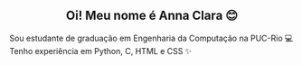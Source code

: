 ## <div align="center"> Oi! Meu nome é Anna Clara 😊 </div>
Sou estudante de graduação em Engenharia da Computação na PUC-Rio 💻 Tenho experiência em Python, C, HTML e CSS ✨

<!--
**Anna3206/Anna3206** is a ✨ _special_ ✨ repository because its `README.md` (this file) appears on your GitHub profile.

Here are some ideas to get you started:

- 🔭 I’m currently working on ...
- 🌱 I’m currently learning ...
- 👯 I’m looking to collaborate on ...
- 🤔 I’m looking for help with ...
- 💬 Ask me about ...
- 📫 How to reach me: ...
- 😄 Pronouns: ...
- ⚡ Fun fact: ...
-->
